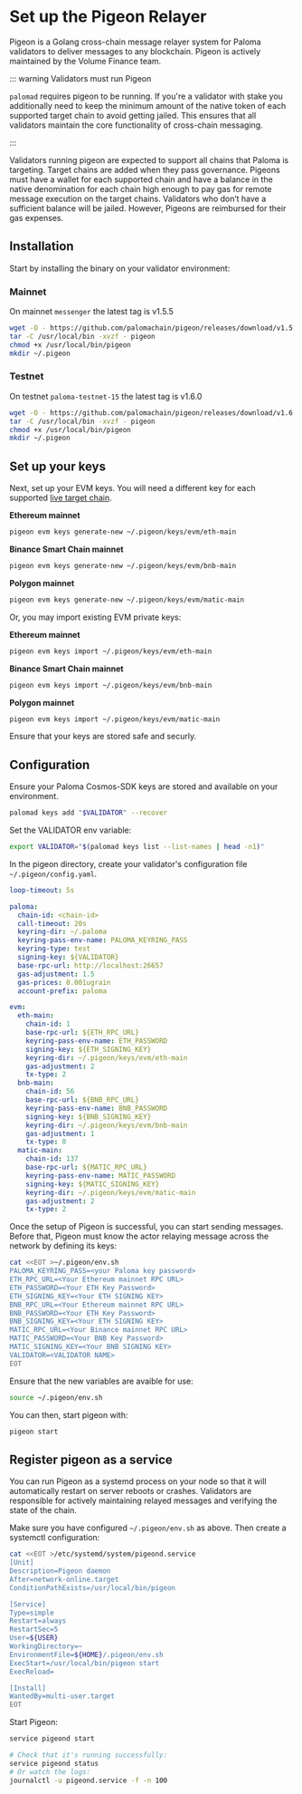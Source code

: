# Set up the Pigeon Relayer

Pigeon is a Golang cross-chain message relayer system for Paloma 
validators to deliver messages to any blockchain. Pigeon is actively 
maintained by the Volume Finance team.

::: warning Validators must run Pigeon

`palomad` requires pigeon to be running. If you're a validator with stake you additionally need to keep the minimum amount of the native token of each supported target chain to avoid getting jailed. This ensures that all validators maintain the core functionality of cross-chain messaging.

:::

Validators running pigeon are expected to support all chains that 
Paloma is targeting. Target chains are added when they pass governance. 
Pigeons must have a wallet for each supported chain and have a balance in 
the native denomination for each chain high enough to pay gas for remote 
message execution on the target chains. Validators who don’t have a sufficient 
balance will be jailed. However, Pigeons are reimbursed for their gas expenses.

## Installation

Start by installing the binary on your validator environment:

### Mainnet
On mainnet `messenger` the latest tag is v1.5.5

```bash
wget -O - https://github.com/palomachain/pigeon/releases/download/v1.5.5/pigeon_Linux_x86_64.tar.gz | \
tar -C /usr/local/bin -xvzf - pigeon
chmod +x /usr/local/bin/pigeon
mkdir ~/.pigeon
```

### Testnet
On testnet `paloma-testnet-15` the latest tag is v1.6.0

```bash
wget -O - https://github.com/palomachain/pigeon/releases/download/v1.6.0/pigeon_Linux_x86_64.tar.gz | \
tar -C /usr/local/bin -xvzf - pigeon
chmod +x /usr/local/bin/pigeon
mkdir ~/.pigeon
```


## Set up your keys

Next, set up your EVM keys. You will need a different key for each supported [live target chain](../../resources/networks). 

**Ethereum  mainnet**
```bash
pigeon evm keys generate-new ~/.pigeon/keys/evm/eth-main
```
**Binance Smart Chain  mainnet**
```bash
pigeon evm keys generate-new ~/.pigeon/keys/evm/bnb-main
```

**Polygon mainnet**
```bash
pigeon evm keys generate-new ~/.pigeon/keys/evm/matic-main
```


Or, you may import existing EVM private keys:

**Ethereum  mainnet**
```bash
pigeon evm keys import ~/.pigeon/keys/evm/eth-main
```
**Binance Smart Chain  mainnet**
```bash
pigeon evm keys import ~/.pigeon/keys/evm/bnb-main
```
**Polygon mainnet**
```bash
pigeon evm keys import ~/.pigeon/keys/evm/matic-main
```

Ensure that your keys are stored safe and securly. 

## Configuration

Ensure your Paloma Cosmos-SDK keys are stored and available on 
your environment.

```bash
palomad keys add "$VALIDATOR" --recover
```

Set the VALIDATOR env variable:

```bash
export VALIDATOR="$(palomad keys list --list-names | head -n1)"
```

In the pigeon directory, create your validator's configuration file 
`~/.pigeon/config.yaml`.

```yaml
loop-timeout: 5s

paloma:
  chain-id: <chain-id>
  call-timeout: 20s
  keyring-dir: ~/.paloma
  keyring-pass-env-name: PALOMA_KEYRING_PASS
  keyring-type: test
  signing-key: ${VALIDATOR}
  base-rpc-url: http://localhost:26657
  gas-adjustment: 1.5
  gas-prices: 0.001ugrain
  account-prefix: paloma

evm:
  eth-main:
    chain-id: 1
    base-rpc-url: ${ETH_RPC_URL}
    keyring-pass-env-name: ETH_PASSWORD
    signing-key: ${ETH_SIGNING_KEY}
    keyring-dir: ~/.pigeon/keys/evm/eth-main
    gas-adjustment: 2
    tx-type: 2
  bnb-main:
    chain-id: 56
    base-rpc-url: ${BNB_RPC_URL}
    keyring-pass-env-name: BNB_PASSWORD
    signing-key: ${BNB_SIGNING_KEY}
    keyring-dir: ~/.pigeon/keys/evm/bnb-main
    gas-adjustment: 1
    tx-type: 0
  matic-main:
    chain-id: 137
    base-rpc-url: ${MATIC_RPC_URL}
    keyring-pass-env-name: MATIC_PASSWORD
    signing-key: ${MATIC_SIGNING_KEY}
    keyring-dir: ~/.pigeon/keys/evm/matic-main
    gas-adjustment: 2
    tx-type: 2      
```


Once the setup of Pigeon is successful, you can
start sending messages. Before that, Pigeon must know
the actor relaying message across the network by defining
its keys:

```bash
cat <<EOT >~/.pigeon/env.sh
PALOMA_KEYRING_PASS=<your Paloma key password>
ETH_RPC_URL=<Your Ethereum mainnet RPC URL>
ETH_PASSWORD=<Your ETH Key Password>
ETH_SIGNING_KEY=<Your ETH SIGNING KEY>
BNB_RPC_URL=<Your Ethereum mainnet RPC URL>
BNB_PASSWORD=<Your ETH Key Password>
BNB_SIGNING_KEY=<Your ETH SIGNING KEY>
MATIC_RPC_URL=<Your Binance mainnet RPC URL>
MATIC_PASSWORD=<Your BNB Key Password>
MATIC_SIGNING_KEY=<Your BNB SIGNING KEY>
VALIDATOR=<VALIDATOR NAME>
EOT
```

Ensure that the new variables are avaible for use:
```bash
source ~/.pigeon/env.sh
```

You can then, start pigeon with:

```bash
pigeon start
```

## Register pigeon as a service

You can run Pigeon as a systemd process on your node
so that it will automatically restart on server reboots or crashes.
Validators are responsible for actively maintaining relayed messages
and verifying the state of the chain.

Make sure you have configured `~/.pigeon/env.sh` as above. Then create a systemctl configuration:

```sh
cat <<EOT >/etc/systemd/system/pigeond.service
[Unit]
Description=Pigeon daemon
After=network-online.target
ConditionPathExists=/usr/local/bin/pigeon

[Service]
Type=simple
Restart=always
RestartSec=5
User=${USER}
WorkingDirectory=~
EnvironmentFile=${HOME}/.pigeon/env.sh
ExecStart=/usr/local/bin/pigeon start
ExecReload=

[Install]
WantedBy=multi-user.target
EOT
```

Start Pigeon:

```bash
service pigeond start

# Check that it's running successfully:
service pigeond status
# Or watch the logs:
journalctl -u pigeond.service -f -n 100
```
